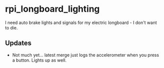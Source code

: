# rpi_longboard_lighting
I need auto brake lights and signals for my electric longboard - I don't want to die.

## Updates
- Not much yet... latest merge just logs the accelerometer when you press a button.  Lights up as well.
